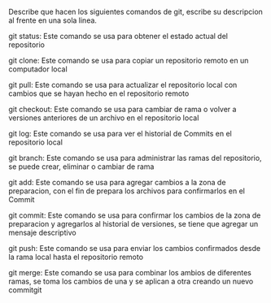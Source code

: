 Describe que hacen los siguientes comandos de git, escribe su descripcion al frente en una sola linea.

git status: Este comando se usa para obtener el estado actual del repositorio

git clone: Este comando se usa para copiar un repositorio remoto en un computador local

git pull: Este comando se usa para actualizar el repositorio local con cambios que se hayan hecho en el repositorio remoto

git checkout: Este comando se usa para cambiar de rama o volver a versiones anteriores de un archivo en el repositorio local

git log: Este comando se usa para ver el historial de Commits en el repositorio local

git branch: Este comando se usa para administrar las ramas del repositorio, se puede crear, eliminar o cambiar de rama

git add: Este comando se usa para agregar cambios a la zona de preparacion, con el fin de prepara los archivos para confirmarlos en el Commit

git commit: Este comando se usa para confirmar los cambios de la zona de preparacion y agregarlos al historial de versiones, se tiene que agregar un mensaje descriptivo

git push: Este comando se usa para enviar los cambios confirmados desde la rama local hasta el repositorio remoto

git merge: Este comando se usa para combinar los ambios de diferentes ramas, se toma los cambios de una y se aplican a otra creando un nuevo commitgit
